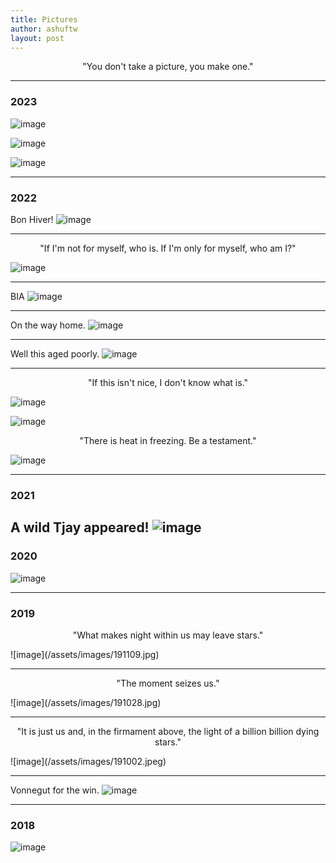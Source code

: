 ```yaml
---
title: Pictures 
author: ashuftw
layout: post
---
```


<p align="center">"You don't take a picture, you make one."</p>

---
### 2023

![image](/assets/images/230313.jpg)


![image](/assets/images/230214.jpg)

![image](/assets/images/230101.jpeg)



---

### 2022

Bon Hiver!
![image](/assets/images/221217.jpeg)

---
<p align="center">"If I'm not for myself, who is. If I'm only for myself, who am I?"</p>

![image](/assets/images/221028.jpeg)

---
BIA
![image](/assets/images/220925.jpg)

---

On the way home.
![image](/assets/images/220701.jpeg)

---

Well this aged poorly. 
![image](/assets/images/220411.jpeg)

---
<p align="center">"If this isn't nice, I don't know what is."</p>

![image](/assets/images/220327.jpeg)

![image](/assets/images/220327-a.jpeg)

<p align="center">"There is heat in freezing. Be a testament."</p>

![image](/assets/images/220327-b.jpeg)


---

### 2021
A wild Tjay appeared!
![image](/assets/images/210801.jpeg)
---
### 2020

![image](/assets/images/201018.jpeg)

---
### 2019

<p align="center">"What makes night within us may leave stars."</p> 
![image](/assets/images/191109.jpg)


---
<p align="center">"The moment seizes us."</p> 
![image](/assets/images/191028.jpg)


---
<p align="center">"It is just us and, in the firmament above, the light of a billion billion dying stars."</p> 
![image](/assets/images/191002.jpeg)


---

Vonnegut for the win.
![image](/assets/images/190324.jpeg)

---
### 2018 
![image](/assets/images/180428.jpeg)



